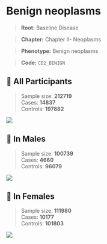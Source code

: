 # Benign neoplasms

> **Root:** Baseline Disease  

> **Chapter:** Chapter II- Neoplasms  

> **Phenotype:** Benign neoplasms  

> **Code:** `CD2_BENIGN`

## 🧪 All Participants  
> Sample size: **212719**  
> Cases: **14837**  
> Controls: **197882**
<img src="/Disease/Figures/ALL/Baseline/CD2_BENIGN.png"/>
<CsvTable src="/Disease_Data/ALL/Baseline/LG_CD2_BENIGN.csv" label="🔍 View full results" />

## 👨 In Males  
> Sample size: **100739**  
> Cases: **4660**  
> Controls: **96079**
<img src="/Disease/Figures/Male/Baseline/CD2_BENIGN.png"/>
<CsvTable src="/Disease_Data/Male/Baseline/LG_CD2_BENIGN.csv" label="🔍 View full results" />

## 👩 In Females  
> Sample size: **111980**  
> Cases: **10177**  
> Controls: **101803**
<img src="/Disease/Figures/Female/Baseline/CD2_BENIGN.png"/>
<CsvTable src="/Disease_Data/Female/Baseline/LG_CD2_BENIGN.csv" label="🔍 View full results" />
